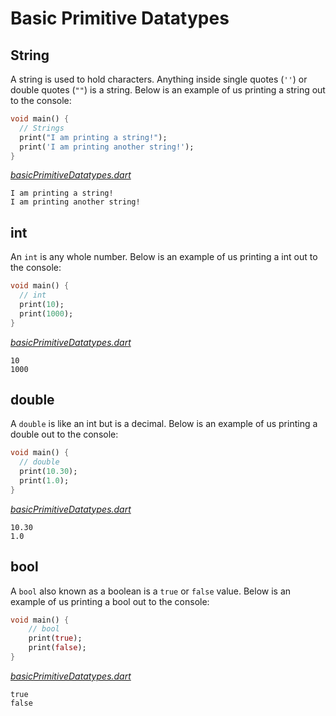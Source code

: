 # Basic Primitive Datatypes

## String

A string is used to hold characters. Anything inside single quotes (`''`) or double quotes (`""`) is a string. Below is an example of us printing a string out to the console:

```dart
void main() {
  // Strings
  print("I am printing a string!");
  print('I am printing another string!');
}
```

_[basicPrimitiveDatatypes.dart](code/basicPrimitiveDatatypes.dart)_

```
I am printing a string!
I am printing another string!
```

## int

An `int` is any whole number. Below is an example of us printing a int out to the console:

```dart
void main() {
  // int
  print(10);
  print(1000);
}
```

_[basicPrimitiveDatatypes.dart](code/basicPrimitiveDatatypes.dart)_

```
10
1000
```

## double

A `double` is like an int but is a decimal. Below is an example of us printing a double out to the console:

```dart
void main() {
  // double
  print(10.30);
  print(1.0);
}
```

_[basicPrimitiveDatatypes.dart](code/basicPrimitiveDatatypes.dart)_

```
10.30
1.0
```

## bool

A `bool` also known as a boolean is a `true` or `false` value. Below is an example of us printing a bool out to the console:

```dart
void main() {
    // bool
    print(true);
    print(false);
}
```

_[basicPrimitiveDatatypes.dart](code/basicPrimitiveDatatypes.dart)_

```
true
false
```
